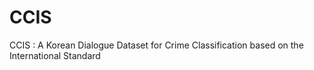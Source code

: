 # CCIS
CCIS : A Korean Dialogue Dataset for Crime Classification based on the International Standard
